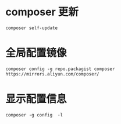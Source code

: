 # composer 更新
`composer self-update`

# 全局配置镜像
`composer config -g repo.packagist composer https://mirrors.aliyun.com/composer/`

# 显示配置信息
`composer -g config  -l`
